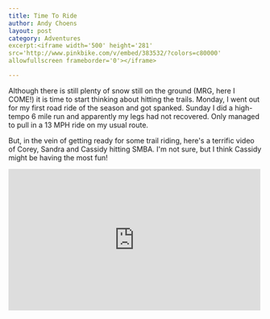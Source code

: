 ```yaml
---
title: Time To Ride
author: Andy Choens
layout: post
category: Adventures
excerpt:<iframe width='500' height='281'
src='http://www.pinkbike.com/v/embed/383532/?colors=c80000'
allowfullscreen frameborder='0'></iframe>

---
```


Although there is still plenty of snow still on the ground (MRG, here
I COME!) it is time to start thinking about hitting the
trails. Monday, I went out for my first road ride of the season and
got spanked. Sunday I did a high-tempo 6 mile run and apparently my
legs had not recovered. Only managed to pull in a 13 MPH ride on my
usual route.

But, in the vein of getting ready for some trail riding, here's a
terrific video of Corey, Sandra and Cassidy hitting SMBA. I'm not
sure, but I think Cassidy might be having the most fun!

<iframe width='500' height='281'
src='http://www.pinkbike.com/v/embed/383532/?colors=c80000'
allowfullscreen frameborder='0'></iframe>
